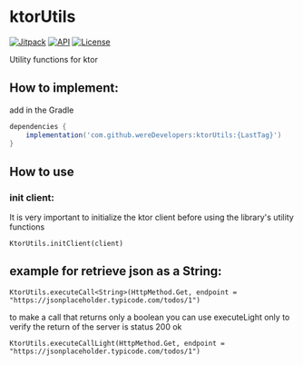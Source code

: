 # ktorUtils

[![Jitpack](https://jitpack.io/v/wereDevelopers/retrofitUtils.svg)](https://jitpack.io/#wereDevelopers/retrofitUtils)
[![API](https://img.shields.io/badge/API-23%2B-brightgreen.svg?style=flat)](https://android-arsenal.com/api?level=23)
[![License](https://img.shields.io/badge/License-Apache%202.0-blue.svg)](https://github.com/wereDevelopers/retrofitUtils/blob/main/LICENSE)

Utility functions for ktor

## How to implement:

add in the Gradle

```groovy
dependencies {
    implementation('com.github.wereDevelopers:ktorUtils:{LastTag}')
}
```


## How to use


### init client:
It is very important to initialize the ktor client before using the library's utility functions
```
KtorUtils.initClient(client)

```

## example for retrieve json as a String:
```
KtorUtils.executeCall<String>(HttpMethod.Get, endpoint = "https://jsonplaceholder.typicode.com/todos/1")

```

to make a call that returns only a boolean you can use executeLight only to verify the return of the server is status 200 ok

```
KtorUtils.executeCallLight(HttpMethod.Get, endpoint = "https://jsonplaceholder.typicode.com/todos/1")

```
